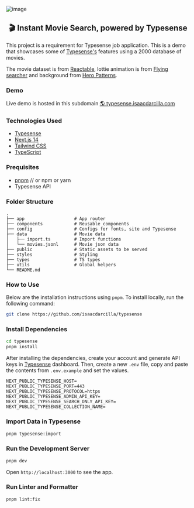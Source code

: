 ![image](https://github.com/isaacdarcilla/typesense/assets/22732118/5225d97c-88fa-43a5-802f-d753ac54d5ff)

<h2 align="center">🎬 Instant Movie Search, powered by Typesense</h2>

This project is a requirement for Typesense job application. This is a demo that showcases some of [Typesense's](https://github.com/typesense/typesense) features using a 2000 database of movies.

The movie dataset is from <a href="https://glin.github.io/reactable/articles/popular-movies/tmdb_movies.json" target="_blank">Reactable</a>, lottie animation is from [Flying searcher](https://lottiefiles.com/animations/flying-searcher-Iy9s6A8pch) and background from [Hero Patterns](https://heropatterns.com/).

### Demo

Live demo is hosted in this subdomain [🌎 typesense.isaacdarcilla.com](https://typesense.isaacdarcilla.com/)

### Technologies Used

- [Typesense](https://typesense.org)
- [Next.js 14](https://nextjs.org/docs/getting-started)
- [Tailwind CSS](https://tailwindcss.com/)
- [TypeScript](https://www.typescriptlang.org/)

### Prequisites

- [pnpm](https://pnpm.io/installation) // or npm or yarn
- Typesense API

### Folder Structure

    .
    ├── app                   # App router
    ├── components            # Reusable components
    ├── config                # Configs for fonts, site and Typesense
    ├── data                  # Movie data
    │   ├── import.ts         # Import functions
    │   └── movies.jsonl      # Movie json data
    ├── public                # Static assets to be served
    ├── styles                # Styling
    ├── types                 # TS types
    ├── utils                 # Global helpers
    └── README.md

### How to Use

Below are the installation instructions using `pnpm`. To install locally, run the following command:

```bash
git clone https://github.com/isaacdarcilla/typesense
```

### Install Dependencies

```bash
cd typesense
pnpm install
```

After installing the dependencies, create your account and generate API keys in [Typesense](typesense.org) dashboard. Then, create a new `.env` file, copy and paste the contents from `.env.example` and set the values.

```
NEXT_PUBLIC_TYPESENSE_HOST=
NEXT_PUBLIC_TYPESENSE_PORT=443
NEXT_PUBLIC_TYPESENSE_PROTOCOL=https
NEXT_PUBLIC_TYPESENSE_ADMIN_API_KEY=
NEXT_PUBLIC_TYPESENSE_SEARCH_ONLY_API_KEY=
NEXT_PUBLIC_TYPESENSE_COLLECTION_NAME=
```

### Import Data in Typesense

```bash
pnpm typesense:import
```

### Run the Development Server

```bash
pnpm dev
```

Open `http://localhost:3000` to see the app.

### Run Linter and Formatter

```bash
pnpm lint:fix
```
